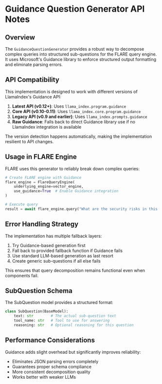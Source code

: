 # Guidance Question Generator API Notes

## Overview

The `GuidanceQuestionGenerator` provides a robust way to decompose complex queries into structured sub-questions for the FLARE query engine. It uses Microsoft's Guidance library to enforce structured output formatting and eliminate parsing errors.

## API Compatibility

This implementation is designed to work with different versions of LlamaIndex's Guidance API:

1. **Latest API (v0.12+)**: Uses `llama_index.program.guidance`
2. **Core API (v0.10-0.11)**: Uses `llama_index.core.program.guidance`
3. **Legacy API (v0.9 and earlier)**: Uses `llama_index.prompts.guidance`
4. **Raw Guidance**: Falls back to direct Guidance library use if no LlamaIndex integration is available

The version detection happens automatically, making the implementation resilient to API changes.

## Usage in FLARE Engine

FLARE uses this generator to reliably break down complex queries:

```python
# Create FLARE engine with Guidance
flare_engine = FlareQueryEngine(
    underlying_engine=vector_engine,
    use_guidance=True  # Enable Guidance integration
)

# Execute query
result = await flare_engine.query("What are the security risks in this smart contract?")
```

## Error Handling Strategy

The implementation has multiple fallback layers:
1. Try Guidance-based generation first
2. Fall back to provided fallback function if Guidance fails
3. Use standard LLM-based generation as last resort
4. Create generic sub-questions if all else fails

This ensures that query decomposition remains functional even when components fail.

## SubQuestion Schema

The SubQuestion model provides a structured format:

```python
class SubQuestion(BaseModel):
    text: str        # The actual sub-question text
    tool_name: str   # Tool to use for answering
    reasoning: str   # Optional reasoning for this question
```

## Performance Considerations

Guidance adds slight overhead but significantly improves reliability:
- Eliminates JSON parsing errors completely
- Guarantees proper schema compliance
- More consistent decomposition quality
- Works better with weaker LLMs
